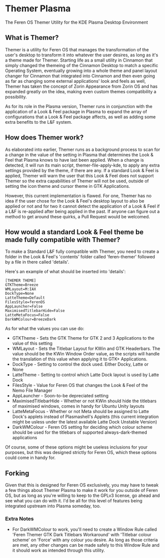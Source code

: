 # Themer Plasma
The Feren OS Themer Utility for the KDE Plasma Desktop Environment

<h2>What is Themer?</h2>
Themer is a utility for Feren OS that manages the transformation of the user's desktop to transform it into whatever the user desires, as long as it's a theme made for Themer. Starting life as a small utility in Cinnamon that simply changed the themeing of the Cinnamon Desktop to match a specific Operating System, eventually growing into a whole theme and panel layout changer for Cinnamon that integrated into Cinnamon and then even going as far as changing some external applications' look and feels as well, Themer has taken the concept of Zorin Appearance from Zorin OS and has expanded greatly on the idea, making even custom themes compatibility a possibility.

As for its role in the Plasma version, Themer runs in conjunction with the application of a Look & Feel package in Plasma to expand the array of configurations that a Look & Feel package affects, as well as adding some extra benefits to the L&F system.

<h2>How does Themer work?</h2>
As elaborated into earlier, Themer runs as a background process to scan for a change in the value of the setting in Plasma that determines the Look & Feel that Plasma knows to have last been applied. When a change is detected, it will run its main script, themer-file-apply-kde, to apply any extra settings provided by the theme, if there are any.
If a standard Look & Feel is applied, Themer will warn the user that this Look & Feel does not support Themer so the extra capabilities of Themer will not be used, outside of setting the icon theme and cursor theme in GTK Applications.

However, this current implementation is flawed. For one, Themer has no idea if the user chose for the Look & Feel's desktop layout to also be applied or not and for two it cannot detect the application of a Look & Feel if a L&F is re-applied after being applied in the past. If anyone can figure out a method to get around these quirks, a Pull Request would be welcomed.

<h2>How would a standard Look & Feel theme be made fully compatible with Themer?</h2>
To make a Standard L&F fully compatible with Themer, you need to create a folder in the Look & Feel's 'contents' folder called 'feren-themer' followed by a file in there called 'details'.

Here's an example of what should be inserted into 'details':
```
[THEMER THEME]
GTKTheme=Breeze
WMLayout=M:IAX
DockType=None
LatteTheme=Default
FilesStyle=ferenOS
AppLauncher=False
MaximisedTitlebarHide=False
LatteMetaFocus=False
DarkWMColour=BreezeDark
```

As for what the values you can use do:

- GTKTheme - Sets the GTK Theme for GTK 2 and 3 Applications to the value of this setting
- WMLayout - Sets the Titlebar Layout for KWin and GTK Headerbars. The value should be the KWin Window Order value, as the scripts will handle the translation of this value when applying it to GTK+ Applications.
- DockType - Setting to control the dock used. Either Docky, Latte or None
- LatteTheme - Setting to control which Latte Dock layout is used by Latte Dock
- FilesStyle - Value for Feren OS that changes the Look & Feel of the Nemo File Manager
- AppLauncher - Soon-to-be depreciated setting
- MaximisedTitlebarHide - Whether or not KWin should hide the titlebars of maximised windows, comes in handy for Ubuntu Unity layouts
- LatteMetaFocus - Whether or not Meta should be assigned to Latte Dock's applets instead of Plasmashell's Applets (this current integration might be usless under the latest available Latte Dock Unstable Version)
- DarkWMColour - Feren OS setting for deciding which colour scheme should be used for the titlebars of supported always-dark-themed applications

Of course, some of these options might be useless inclusions for your purposes, but this was designed strictly for Feren OS, which these options could come in handy for.

<h2>Forking</h2>
Given that this is designed for Feren OS exclusively, you may have to tweak a few things about Themer Plasma to make it work for you outside of Feren OS, but as long as you're willing to keep to the GPLv3 license, go ahead and see what you can do with it. I'd be all for this level of features being integrated upstream into Plasma someday, too.

<h3>Extra Notes</h3>

- For DarkWMColour to work, you'll need to create a Window Rule called 'Feren Themer GTK Dark Titlebars Workaround' with 'Titlebar colour scheme' on 'Force' with any colour you desire. As long as those criteria are met, any other changes can be made safely to this Window Rule and it should work as intended through this utility.
